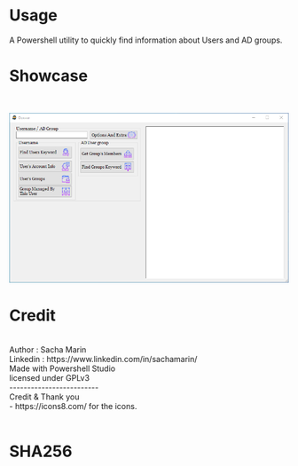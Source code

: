 # Usage
A Powershell utility to quickly find information about Users and AD groups.
# Showcase
<br>

![Image of Yaktocat](https://github.com/fpsacha/doxxer/blob/main/doxxer.png)
<br>

# Credit
<br>
Author : Sacha Marin
<br>
Linkedin : https://www.linkedin.com/in/sachamarin/
<br>
Made with Powershell Studio
<br>
licensed under GPLv3
<br>
-------------------------
<br>
Credit & Thank you
<br>
- https://icons8.com/ for the icons.
<br>
<br>

# SHA256

